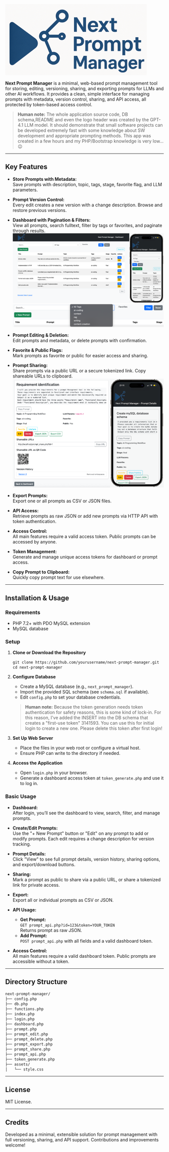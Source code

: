 ![Logo](media/Next_Prompt_Manager_Logo_small.png?raw=true "Title")

**Next Prompt Manager** is a minimal, web-based prompt management tool for storing, editing, versioning, sharing, and exporting prompts for LLMs and other AI workflows. It provides a clean, simple interface for managing prompts with metadata, version control, sharing, and API access, all protected by token-based access control.

> **Human note:**
> The whole application source code, DB schema,README and even the logo header was created by the GPT-4.1 LLM model. It should demonstrate that small software projects can be developed extremely fast with some knowledge about SW development and appropriate prompting methods. This app was created in a few hours and my PHP/Bootstrap knowledge is very low... 😉

---




## Key Features

- **Store Prompts with Metadata:**  
  Save prompts with description, topic, tags, stage, favorite flag, and LLM parameters.

- **Prompt Version Control:**  
  Every edit creates a new version with a change description. Browse and restore previous versions.

- **Dashboard with Pagination & Filters:**  
  View all prompts, search fulltext, filter by tags or favorites, and paginate through results.
  <img src="media/Screenshots/Merged_dashboard.png">
  <img src="media/Screenshots/Filter_function.png">

- **Prompt Editing & Deletion:**  
  Edit prompts and metadata, or delete prompts with confirmation.

- **Favorite & Public Flags:**  
  Mark prompts as favorite or public for easier access and sharing.

- **Prompt Sharing:**  
  Share prompts via a public URL or a secure tokenized link. Copy shareable URLs to clipboard.
  <img src="media/Screenshots/Merged_prompt_display.png">

- **Export Prompts:**  
  Export one or all prompts as CSV or JSON files.

- **API Access:**  
  Retrieve prompts as raw JSON or add new prompts via HTTP API with token authentication.

- **Access Control:**  
  All main features require a valid access token. Public prompts can be accessed by anyone.

- **Token Management:**  
  Generate and manage unique access tokens for dashboard or prompt access.

- **Copy Prompt to Clipboard:**  
  Quickly copy prompt text for use elsewhere.

---

## Installation & Usage

### Requirements

- PHP 7.2+ with PDO MySQL extension
- MySQL database

### Setup

1. **Clone or Download the Repository**

   ```
   git clone https://github.com/yourusername/next-prompt-manager.git
   cd next-prompt-manager
   ```

2. **Configure Database**

   - Create a MySQL database (e.g., `next_prompt_manager`).
   - Import the provided SQL schema (see `schema.sql` if available).
   - Edit `config.php` to set your database credentials.
   > **Human note:** Because the token generation needs token authentication for safety reasons, this is some kind of lock-in. For this reason, I've added the INSERT into the DB schema that creates a "first-use token" 3141593. You can use this for initial login to create a new one. Please delete this token after first login!

3. **Set Up Web Server**

   - Place the files in your web root or configure a virtual host.
   - Ensure PHP can write to the directory if needed.

4. **Access the Application**

   - Open `login.php` in your browser.
   - Generate a dashboard access token at `token_generate.php` and use it to log in.

### Basic Usage

- **Dashboard:**  
  After login, you’ll see the dashboard to view, search, filter, and manage prompts.

- **Create/Edit Prompts:**  
  Use the "+ New Prompt" button or "Edit" on any prompt to add or modify prompts. Each edit requires a change description for version tracking.

- **Prompt Details:**  
  Click "View" to see full prompt details, version history, sharing options, and export/download buttons.

- **Sharing:**  
  Mark a prompt as public to share via a public URL, or share a tokenized link for private access.

- **Export:**  
  Export all or individual prompts as CSV or JSON.

- **API Usage:**  
  - **Get Prompt:**  
    `GET prompt_api.php?id=123&token=YOUR_TOKEN`  
    Returns prompt as raw JSON.
  - **Add Prompt:**  
    `POST prompt_api.php` with all fields and a valid dashboard token.

- **Access Control:**  
  All main features require a valid dashboard token. Public prompts are accessible without a token.

---

## Directory Structure

```
next-prompt-manager/
├── config.php
├── db.php
├── functions.php
├── index.php
├── login.php
├── dashboard.php
├── prompt.php
├── prompt_edit.php
├── prompt_delete.php
├── prompt_export.php
├── prompt_share.php
├── prompt_api.php
├── token_generate.php
├── assets/
│   └── style.css
```

---

## License

MIT License.

---

## Credits

Developed as a minimal, extensible solution for prompt management with full versioning, sharing, and API support. Contributions and improvements welcome!